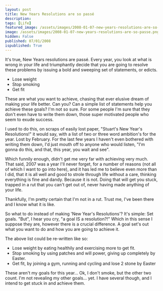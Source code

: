 ```yaml
---
layout: post
title: New Years Resolutions are so passé
description: 
tags: [Life]
featured_image: /assets/images/2008-01-07-new-years-resolutions-are-so-passe.png
image: /assets/images/2008-01-07-new-years-resolutions-are-so-passe.png
hidden: False
published: 07/01/2008
ispublished: True
---
```

It's true, New Years resolutions are passé. Every year, you look at what is wrong in your life and triumphantly decide that you are going to resolve these problems by issuing a bold and sweeping set of statements, or edicts.
<ul>
	<li>Lose weight</li>
	<li>Stop smoking</li>
	<li>Get fit</li>
</ul>
These are what you want to achieve, chasing that ever elusive dream of making your life better. Can you? Can a simple list of statements help you achieve these goals? I'm not so sure. For some people I'm sure that they don't even have to write them down, those super motivated people who seem to exude success.

I used to do this, on scraps of easily lost paper, "Stuart's New Year's Resolutions!" it would say, with a list of two or three word ambition's for the year. Lost by February. For the last few years I haven't even bothered with writing them down, I'd just mouth off to anyone who would listen, "I'm gonna do this, and that, this year, you wait and see".

Which funnily enough, didn't get me very far with achieving very much. That said, 2007 was a year I'll never forget, for a number of reasons (not all of which I want to go into here), and it has led me to believe even more than I did, that it is all well and good to strole through life without a care, thinking everything is fine and dandy. Because it is not. Doing that will get you stuck, trapped in a rut that you can't get out of, never having made anything of your life.

Thankfully, I'm pretty certain that I'm not in a rut. Trust me, I've been there and I know what it is like.

So what to do instead of making 'New Year's Resolutions'? It's simple: Set goals. "But", I hear you cry, "a goal IS a resolution?!" Which in this sense I suppose they are, however there is a crucial difference. A goal set's out what you want to do and how you are going to achieve it.

The above list could be re-written like so:
<ul>
	<li>Lose weight by eating healthily and exercising more to get fit.</li>
	<li>Stop smoking by using patches and will power, giving up completely by Easter.</li>
	<li>Get fit, by joining a gym, running and cycling and lose 2 stone by Easter</li>
</ul>
These aren't my goals for this year... Ok, I don't smoke, but the other two count. I'm not revealing my other goals... yet. I have several though, and I intend to get stuck in and achieve them.
